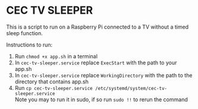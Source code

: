 # CEC TV SLEEPER 
This is a script to run on a Raspberry Pi connected to a TV without a timed sleep function.  


Instructions to run:  
1. Run `chmod +x app.sh` in a terminal
2. In `cec-tv-sleeper.service` replace `ExecStart` with the path to your app.sh
3. In `cec-tv-sleeper.service` replace `WorkingDirectory` with the path to the directory that contains app.sh
4. Run `cp cec-tv-sleeper.service /etc/systemd/system/cec-tv-sleeper.service`  
Note you may to run it in sudo, if so run `sudo !!` to rerun the command